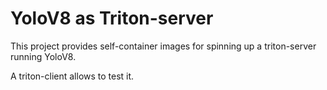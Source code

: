 # YoloV8 as Triton-server

This project provides self-container images for spinning up a triton-server running YoloV8.

A triton-client allows to test it.
